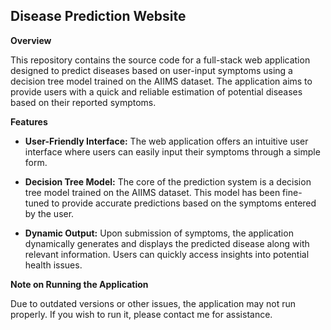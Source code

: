 ## Disease Prediction Website

**Overview**

This repository contains the source code for a full-stack web application designed to predict diseases based on user-input symptoms using a decision tree model trained on the AIIMS dataset. The application aims to provide users with a quick and reliable estimation of potential diseases based on their reported symptoms.

**Features**

- **User-Friendly Interface:** The web application offers an intuitive user interface where users can easily input their symptoms through a simple form.

- **Decision Tree Model:** The core of the prediction system is a decision tree model trained on the AIIMS dataset. This model has been fine-tuned to provide accurate predictions based on the symptoms entered by the user.

- **Dynamic Output:** Upon submission of symptoms, the application dynamically generates and displays the predicted disease along with relevant information. Users can quickly access insights into potential health issues.

**Note on Running the Application**

Due to outdated versions or other issues, the application may not run properly. If you wish to run it, please contact me for assistance. 
